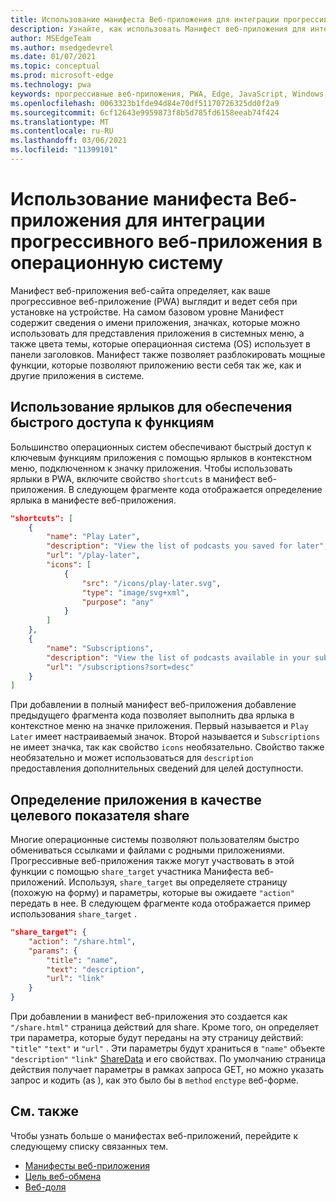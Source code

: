 ```yaml
---
title: Использование манифеста Веб-приложения для интеграции прогрессивного веб-приложения в операционную систему
description: Узнайте, как использовать Манифест веб-приложения для интеграции прогрессивного веб-приложения в операционную систему.
author: MSEdgeTeam
ms.author: msedgedevrel
ms.date: 01/07/2021
ms.topic: conceptual
ms.prod: microsoft-edge
ms.technology: pwa
keywords: прогрессивные веб-приложения, PWA, Edge, JavaScript, Windows, UWP, Microsoft Store
ms.openlocfilehash: 0063323b1fde94d84e70df51170726325dd0f2a9
ms.sourcegitcommit: 6cf12643e9959873f8b5d785fd6158eeab74f424
ms.translationtype: MT
ms.contentlocale: ru-RU
ms.lasthandoff: 03/06/2021
ms.locfileid: "11399101"
---
```

# <a name="use-the-web-app-manifest-to-integrate-your-progressive-web-app-into-the-operating-system"></a>Использование манифеста Веб-приложения для интеграции прогрессивного веб-приложения в операционную систему

Манифест веб-приложения веб-сайта определяет, как ваше прогрессивное веб-приложение \(PWA\) выглядит и ведет себя при установке на устройстве.  На самом базовом уровне Манифест содержит сведения о имени приложения, значках, которые можно использовать для представления приложения в системных меню, а также цвета темы, которые операционная система \(OS\) использует в панели заголовков.  Манифест также позволяет разблокировать мощные функции, которые позволяют приложению вести себя так же, как и другие приложения в системе.  

## <a name="use-shortcuts-to-provide-quick-access-to-features"></a>Использование ярлыков для обеспечения быстрого доступа к функциям  

Большинство операционных систем обеспечивают быстрый доступ к ключевым функциям приложения с помощью ярлыков в контекстном меню, подключенном к значку приложения.  Чтобы использовать ярлыки в PWA, включите свойство `shortcuts` в манифест веб-приложения.  В следующем фрагменте кода отображается определение ярлыка в манифесте веб-приложения.  

```json
"shortcuts": [
    {
        "name": "Play Later",
        "description": "View the list of podcasts you saved for later",
        "url": "/play-later",
        "icons": [
            {
                "src": "/icons/play-later.svg",
                "type": "image/svg+xml",
                "purpose": "any"
            }
        ]
    },
    {
        "name": "Subscriptions",
        "description": "View the list of podcasts available in your subscription",
        "url": "/subscriptions?sort=desc"
    }
]
```  

При добавлении в полный манифест веб-приложения добавление предыдущего фрагмента кода позволяет выполнить два ярлыка в контекстное меню на значке приложения.  Первый называется и `Play Later` имеет настраиваемый значок.  Второй называется и `Subscriptions` не имеет значка, так как свойство `icons` необязательно.  Свойство также необязательно и может использоваться для `description` предоставления дополнительных сведений для целей доступности.  

## <a name="identify-your-app-as-a-share-target"></a>Определение приложения в качестве целевого показателя share

Многие операционные системы позволяют пользователям быстро обмениваться ссылками и файлами с родными приложениями. Прогрессивные веб-приложения также могут участвовать в этой функции с помощью `share_target` участника Манифеста веб-приложений.  Используя, `share_target` вы определяете страницу \(похожую на форму\) и параметры, которые вы ожидаете `"action"` передать в нее.  В следующем фрагменте кода отображается пример использования `share_target` .

```json
"share_target": {
    "action": "/share.html",
    "params": {
        "title": "name",
        "text": "description",
        "url": "link"
    }
}
```

При добавлении в манифест веб-приложения это создается как `"/share.html"` страница действий для share. Кроме того, он определяет три параметра, которые будут переданы на эту страницу действий: `"title"` `"text"` и `"url"` .  Эти параметры будут храниться в `"name"` объекте `"description"` `"link"` [ShareData][GitHubWicgWebShareDomSharedata] и его свойствах.  По умолчанию страница действия получает параметры в рамках запроса GET, но можно указать запрос и кодить \(as \), как это было бы в `method` `enctype` веб-форме.

## <a name="see-also"></a>См. также  

Чтобы узнать больше о манифестах веб-приложений, перейдите к следующему списку связанных тем.  

*   [Манифесты веб-приложения][MDNWebAppManifests]  
*   [Цель веб-обмена][GitHubWicgWebShareTarget]
*   [Веб-доля][GithubW3cWebShare]
    
<!-- links -->  

[MDNWebAppManifests]: https://developer.mozilla.org/docs/Web/Manifest "Веб-приложение | MDN"  

[GitHubWicgWebShareTarget]: https://wicg.github.io/web-share-target "Целевой API веб-| WICG"
[GitHubWicgWebShareDomSharedata]: https://wicg.github.io/web-share#dom-sharedata "Словарь ShareData — API веб-| WICG"  

[GithubW3cWebShare]: https://w3c.github.io/web-share/ "API веб-| WICG"
